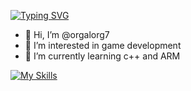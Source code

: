 <a href="https://git.io/typing-svg"><img src="https://readme-typing-svg.demolab.com?font=Quicksand&weight=900&size=35&pause=1000&color=FF0000&center=true&vCenter=true&random=false&width=435&lines=HI+my+name+is+nehad++%E2%9C%A8" alt="Typing SVG" /></a>
- 👋 Hi, I’m @orgalorg7
- 👀 I’m interested in game development
- 🌱 I’m currently learning c++ and ARM

[![My Skills](https://skillicons.dev/icons?i=aws,java,kotlin,c,cpp,go,idea,linux,r,vscode)](https://skillicons.dev)



<!---
orgalorg7/orgalorg7 is a ✨ special ✨ repository because its `README.md` (this file) appears on your GitHub profile.
You can click the Preview link to take a look at your changes.
--->

